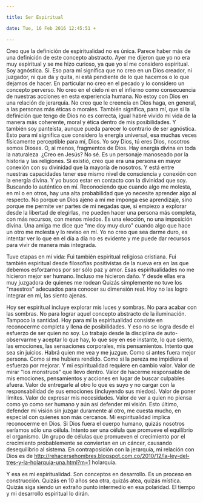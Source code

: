 ```yaml
---

title: Ser Espiritual

date: Tue, 16 Feb 2016 12:45:51 +
 
---
```

Creo que la definición de espiritualidad no es única. Parece haber más de una definición de este concepto abstracto.
Ayer me dijeron que yo no era muy espiritual y se me hizo curioso, ya que yo sí me considero espiritual. 
Soy agnóstica. Si. Eso para mí significa que no creo en un Dios creador, ni juzgador, ni que da y quita, ni está pendiente de lo que hacemos o lo que dejamos de hacer. En particular no creo en el pecado y lo considero un concepto perverso. No creo en el cielo ni en el infierno como consecuencia de nuestras acciones en esta experiencia humana. No estoy con Dios en una relación de jerarquía. No creo que le creencia en Dios haga, en general, a las personas más éticas o morales.  También significa, para mí, que si la definición que tengo de Dios no es correcta, igual habré vivido mi vida de la manera más coherente, moral y ética dentro de mis posibilidades.
Y también soy panteísta, aunque pueda parecer lo contrario de ser agnóstica. Esto para mí significa que considero la energía universal, esa muchas veces físicamente perceptible para mí, Dios. Yo soy Dios, tú eres Dios, nosotros somos Dioses. O, al menos, fragmentos de Dios. Hay energía divina en toda la naturaleza  ¿Creo en Jesús? No sé. Es un personaje manoseado por la historia y las religiones. Si existió, creo que era una persona en mayor conexión con su divinidad que la mayoría de nosotros. Y está entre nuestras capacidades tener ese mismo nivel de consciencia y conexión con la energía divina. 
Y yo busco estar en contacto con la divinidad que soy. Buscando lo auténtico en mí. Reconociendo que cuando algo me molesta, en mí o en otros, hay una alta probabilidad que yo necesite aprender algo al respecto. No porque un Dios ajeno a mí me  imponga ese aprendizaje, sino porque me permite ver partes de mi negadas que, si empiezo a explorar desde la libertad de elegirlas, me pueden hacer una persona más completa, con más recursos, con menos miedos. Es una elección, no una imposición divina. Una amiga me dice que "me doy muy duro" cuando algo que hace un otro me molesta y lo reviso en mí. Yo no creo que sea darme duro, es intentar ver lo que en el día a día no es evidente y me puede dar recursos para vivir de manera más integrada.

Tuve etapas en mi vida:
Fui también espiritual religiosa cristiana. 
Fui también espiritual desde filosofías positivistas de la nueva era en las que debemos esforzarnos por ser sólo paz y amor.
Esas espiritualidades no me hicieron mejor ser humano. Incluso me hicieron daño. Y desde ellas era muy juzgadora de quienes me rodean  Quizás simplemente no tuve los "maestros" adecuados para conocer su dimensión real.  Hoy no las logro integrar en mí, las siento ajenas.

Hoy ser espiritual incluye explorar mis luces y sombras. No para acabar con las sombras. No para lograr aquel concepto abstracto de la iluminación. Tampoco la santidad. 
Hoy para mí la espiritualidad consiste en reconocerme completa y llena de posibilidades. Y eso no se logra desde el esfuerzo de ser quien no soy. Lo trabajo desde la disciplina de auto-observarme y aceptar lo que hay, lo que soy en ese instante, lo que siento, las emociones, las sensaciones corporales, mis pensamientos. Intento que sea sin juicios.
Habrá quien me vea y me juzgue. Como si antes fuera mejor persona. Como si me hubiera rendido. Como si la pereza me impidiera el esfuerzo por mejorar. Y mi espiritualidad requiere en cambio valor. Valor de mirar "los monstruos" que llevo dentro. Valor de hacerme responsable de mis emociones, pensamientos y acciones en lugar de buscar culpables afuera. Valor de entregarle al otro lo que es suyo y no cargar con la responsabilidad de sus emociones (incluyendo sus miedos). Valor de poner límites. Valor de expresar mis necesidades. Valor de ver a quien no piensa como yo como ser humano y aún así defender mi visión. Esto último, defender mi visión sin juzgar duramente al otro, me cuesta mucho, en especial con quienes son más cercanos.
Mi espiritualidad implica reconocerme en Dios. Si Dios fuera el cuerpo humano, quizás nosotros seríamos sólo una célula. Intento ser una célula que promueve el equilibrio el organismo. Un grupo de células que promueven el crecimiento por el crecimiento probablemente se conviertan en un cáncer, causando desequilibrio al sistema. En contraposición con la jerarquía, mi relación con Dios es de http://rehacersehombres.blogspot.com.co/2010/12/la-ley-del-tres-y-la-holarquia-una.html?m=1 holarquía.

Y esa es mi espiritualidad. Son conceptos en desarrollo. Es un proceso en construcción. Quizás en 10 años sea otra, quizás atea, quizás mística. Quizás siga siendo un extraño punto intermedio en esa polaridad. El tiempo y mi desarrollo espiritual lo dirán.


